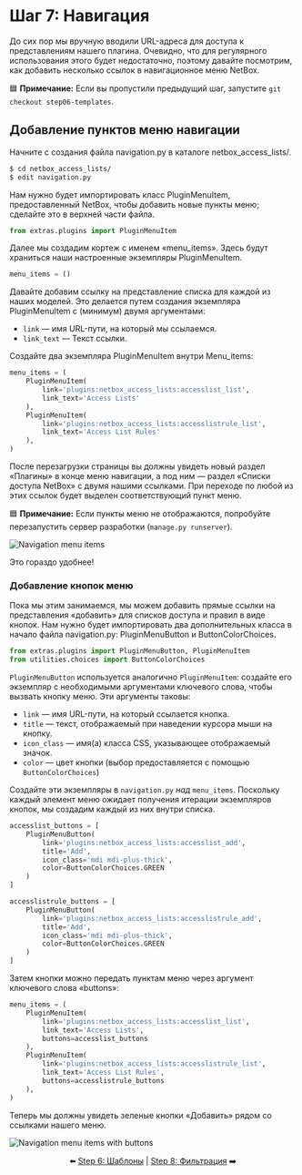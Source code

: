 # Шаг 7: Навигация

До сих пор мы вручную вводили URL-адреса для доступа к представлениям нашего плагина. Очевидно, что для регулярного использования этого будет недостаточно, поэтому давайте посмотрим, как добавить несколько ссылок в навигационное меню NetBox.

:blue_square: **Примечание:** Если вы пропустили предыдущий шаг, запустите `git checkout step06-templates`.

## Добавление пунктов меню навигации

Начните с создания файла navigation.py в каталоге netbox_access_lists/.

```bash
$ cd netbox_access_lists/
$ edit navigation.py
```

Нам нужно будет импортировать класс PluginMenuItem, предоставленный NetBox, чтобы добавить новые пункты меню; сделайте это в верхней части файла.

```python
from extras.plugins import PluginMenuItem
```

Далее мы создадим кортеж с именем «menu_items». Здесь будут храниться наши настроенные экземпляры PluginMenuItem.

```python
menu_items = ()
```

Давайте добавим ссылку на представление списка для каждой из наших моделей. Это делается путем создания экземпляра PluginMenuItem с (минимум) двумя аргументами:

* `link` — имя URL-пути, на который мы ссылаемся.
* `link_text` — Текст ссылки.

Создайте два экземпляра PluginMenuItem внутри Menu_items:

```python
menu_items = (
    PluginMenuItem(
        link='plugins:netbox_access_lists:accesslist_list',
        link_text='Access Lists'
    ),
    PluginMenuItem(
        link='plugins:netbox_access_lists:accesslistrule_list',
        link_text='Access List Rules'
    ),
)
```

После перезагрузки страницы вы должны увидеть новый раздел «Плагины» в конце меню навигации, а под ним — раздел «Списки доступа NetBox» с двумя нашими ссылками. При переходе по любой из этих ссылок будет выделен соответствующий пункт меню.

:blue_square: **Примечание:** Если пункты меню не отображаются, попробуйте перезапустить сервер разработки (`manage.py runserver`).

![Navigation menu items](/images/step07-menu-items1.png)

Это гораздо удобнее!

### Добавление кнопок меню

Пока мы этим занимаемся, мы можем добавить прямые ссылки на представления «добавить» для списков доступа и правил в виде кнопок. Нам нужно будет импортировать два дополнительных класса в начало файла navigation.py: PluginMenuButton и ButtonColorChoices.

```python
from extras.plugins import PluginMenuButton, PluginMenuItem
from utilities.choices import ButtonColorChoices
```

`PluginMenuButton` используется аналогично `PluginMenuItem`: создайте его экземпляр с необходимыми аргументами ключевого слова, чтобы вызвать кнопку меню. Эти аргументы таковы:

* `link` — имя URL-пути, на который ссылается кнопка.
* `title` — текст, отображаемый при наведении курсора мыши на кнопку.
* `icon_class` — имя(а) класса CSS, указывающее отображаемый значок.
* `color` — цвет кнопки (выбор предоставляется с помощью `ButtonColorChoices`)

Создайте эти экземпляры в `navigation.py` _над_ `menu_items`. Поскольку каждый элемент меню ожидает получения итерации экземпляров кнопок, мы создадим каждый из них внутри списка.

```python
accesslist_buttons = [
    PluginMenuButton(
        link='plugins:netbox_access_lists:accesslist_add',
        title='Add',
        icon_class='mdi mdi-plus-thick',
        color=ButtonColorChoices.GREEN
    )
]

accesslistrule_buttons = [
    PluginMenuButton(
        link='plugins:netbox_access_lists:accesslistrule_add',
        title='Add',
        icon_class='mdi mdi-plus-thick',
        color=ButtonColorChoices.GREEN
    )
]
```

Затем кнопки можно передать пунктам меню через аргумент ключевого слова «buttons»:

```python
menu_items = (
    PluginMenuItem(
        link='plugins:netbox_access_lists:accesslist_list',
        link_text='Access Lists',
        buttons=accesslist_buttons
    ),
    PluginMenuItem(
        link='plugins:netbox_access_lists:accesslistrule_list',
        link_text='Access List Rules',
        buttons=accesslistrule_buttons
    ),
)
```

Теперь мы должны увидеть зеленые кнопки «Добавить» рядом со ссылками нашего меню.

![Navigation menu items with buttons](/images/step07-menu-items2.png)

<div align="center">

:arrow_left: [Step 6: Шаблоны](/tutorial/step06-templates.md) | [Step 8: Фильтрация](/tutorial/step08-filter-sets.md) :arrow_right:

</div>

